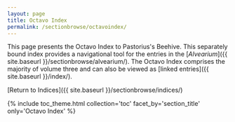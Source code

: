 ```yaml
---
layout: page
title: Octavo Index
permalink: /sectionbrowse/octavoindex/
---
```


This page presents the Octavo Index to Pastorius's Beehive. This separately bound index provides a navigational tool for the entries in the [_Alvearium_]({{ site.baseurl }}/sectionbrowse/alvearium/). The Octavo Index comprises the majority of volume three and can also be viewed as [linked entries]({{ site.baseurl }}/index/).

[Return to Indices]({{ site.baseurl }}/sectionbrowse/indices/)

{% include toc_theme.html collection='toc' facet_by='section_title' only='Octavo Index' %}
